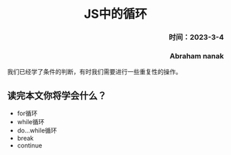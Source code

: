 # <center>JS中的循环<center>

### <p align="right">时间：2023-3-4</p>
### <p align="right">Abraham nanak</p>

我们已经学了条件的判断，有时我们需要进行一些重复性的操作。

## 读完本文你将学会什么？

* for循环
* while循环
* do...while循环
* break
* continue
